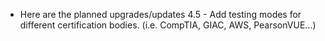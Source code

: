 - Here are the planned upgrades/updates
4.5 - Add testing modes for different certification bodies. (i.e. CompTIA, GIAC, AWS, PearsonVUE...)
